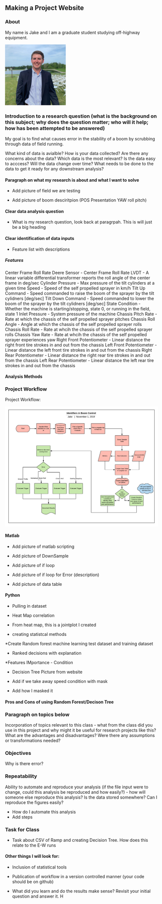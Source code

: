 ## Making a Project Website

### About

My name is Jake and I am a graduate student studying off-highway equipment.

<img src="HeadShot.jpg" width="200" height="200">

### Introduction to a research question (what is the background on this subject; why does the question matter; who will it help; how has been attempted to be answered)

My goal is to find what causes error in the stability of a boom by scrubbing through data of field running.

What kind of data is avialble?  How is your data collected?  Are there any concerns about the data?  Which data is the most relevant?  Is the data easy to acccess? Will the data change over time?  What needs to be done to the data to get it ready for any downstream analysis?

#### Paragraph on what my research is about and what I want to solve

* Add picture of field we are testing

* Add picture of boom desciritpion (POS Presentation YAW roll pitch)

#### Clear data analysis question 

* What is my research question, look back at paragrpah. This is will just be a big heading


#### Clear identification of data inputs

* Feature list with descriptions

##### Features

Center Frame Roll Rate Deere Sensor - 
Center Frame Roll Rate LVDT - A linear variable differential transformer reports the roll angle of the center frame in deg/sec
Cylinder Pressure - Max pressure of the tilt cylinders at a given time
Speed - Speed of the self propelled sprayer in km/h
Tilt Up Command - Speed commanded to raise the boom of the sprayer by the tilt cylidners [deg/sec]
Tilt Down Command - Speed commanded to lower the boom of the sprayer by the tilt cylidners [deg/sec]
State Condition - Whether the machine is starting/stopping, state 0, or running in the field, state 1
Inlet Pressure - System pressure of the machine
Chassis Pitch Rate - Rate at which the chassis of the self propelled sprayer pitches
Chassis Roll Angle - Angle at which the chassis of the self propelled sprayer rolls
Chassis Roll Rate - Rate at whcih the chassis of the self propelled sprayer rolls
Chassis Yaw Rate - Rate at whcih the chassis of the self propelled sprayer experiences yaw
Right Front Potentiometer - Linear distance the right front tire strokes in and out from the chassis
Left Front Potentiometer - Linear distance the left front tire strokes in and out from the chassis
Right Rear Potentiometer - Linear distance the right rear tire strokes in and out from the chassis
Left Rear Potentiometer - Linear distance the left rear tire strokes in and out from the chassis


#### Analysis Methods

### Project Workflow

Project Workflow:

![Project Workflow](ProjectWorkflow.png)

#### Matlab

* Add picture of matlab scripting

* Add picture of DownSample

* Add picture of if loop

* Add picture of if loop for Error (description)

* Add picture of data table

#### Python

* Pulling in dataset

* Heat Map correlation

* From heat map, this is a jointplot I created

* creating statistcal methods

*Create Random forest machine learning test dataset and training dataset

* Ranked decisions with explanation

*Features IMportance - Condition

* Decision Tree Picture from website

* Add if we take away speed condition with mask

* Add how I masked it

#### Pros and Cons of using Random Forest/Decison Tree

### Paragraph on topics below

Incorporation of topics relevant to this class  - what from the class did you use in this project and why might it be useful for research projects like this?  What are the advantages and disadvantages?  Were there any assumptions or transformations needed?

### Objectives
Why is there error?

### Repeatability

Ability to automate and reproduce your analysis (if the file input were to change, could this analysis be reproduced and how easily?)  - how will someone else reproduce this analysis?  Is the data stored somewhere?  Can I reproduce the figures easily?

* How do I automate this analysis
* Add steps

### Task for Class

* Task about CSV of Ramp and creating Decision Tree. How does this relate to the E-W runs

#### Other things I will look for:

* Inclusion of statistical tools

* Publication of workflow in a version controlled manner (your code should be on github)

* What did you learn and do the results make sense?  Revisit your initial question and answer it.  H



